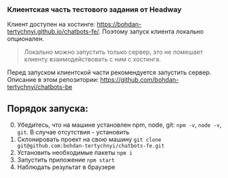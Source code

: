 ### Клиентская часть тестового задания от Headway

Клиент доступен на хостинге: https://bohdan-tertychnyi.github.io/chatbots-fe/. Поэтому запуск клиента локально опционален.
<br>
>Локально можно запустить только сервер, это не помешает клиенту взаимодействовать с ним с хостинга.

Перед запуском клиентской части рекомендуется запустить сервер.
<br>
Описание в этом репозитории: https://github.com/bohdan-tertychnyi/chatbots-be

## Порядок запуска:
 0. Убедитесь, что на машине установлен npm, node, git: `npm -v`, `node -v`, `git`. В случае отсутствия - установить
 1. Склонировать проект на свою машину `git clone git@github.com:bohdan-tertychnyi/chatbots-fe.git`
 2. Установить необходимые пакеты `npm i`
 3. Запустить приложение `npm start`
 4. Наблюдать результат в браузере
